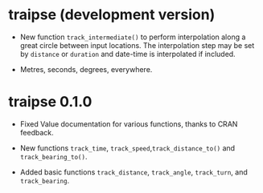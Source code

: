 # traipse (development version)

* New function `track_intermediate()` to perform interpolation along a great circle
 between input locations. The interpolation step may be set by `distance` or `duration`
 and date-time is interpolated if included. 
 
* Metres, seconds, degrees, everywhere. 

# traipse 0.1.0

* Fixed Value documentation for various functions, thanks to CRAN feedback. 

* New functions `track_time`, `track_speed`,`track_distance_to()` and `track_bearing_to()`. 

* Added basic functions `track_distance`, `track_angle`, `track_turn`, and `track_bearing`. 

